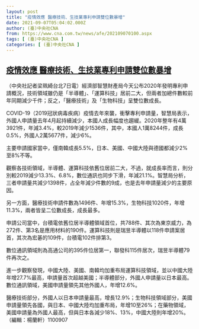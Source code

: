 ```yaml
---
layout: post
title: "疫情效應 醫療技術、生技業專利申請雙位數暴增"
date: 2021-09-07T05:04:02.000Z
author: (臺)中央社CNA
from: https://www.cna.com.tw/news/afe/202109070100.aspx
tags: [ (臺)中央社CNA ]
categories: [ (臺)中央社CNA ]
---
```

<!--1630991042000-->
[疫情效應 醫療技術、生技業專利申請雙位數暴增](https://www.cna.com.tw/news/afe/202109070100.aspx)
------

<div>
<div></div><div class="paragraph"><p>（中央社記者梁珮綺台北7日電）經濟部智慧財產局今天公布2020年發明專利申請概況，技術領域雖仍是「半導體」、「運算科技」居前二大，但兩者加總件數較前年同期減少千件；反之，「醫療技術」及「生物科技」呈雙位數成長。</p><p>COVID-19（2019冠狀病毒疾病）疫情去年來襲，衝擊專利申請量，智慧局表示，外國人申請量去年4月起持續減少，本國人成長幅度也趨緩。2020年整年有4萬3921件，年減3.4%，較2019年減少1536件，其中，本國人1萬8244件，成長0.5%，外國人2萬5677件，減少6%。</p><p>主要申請國家當中，僅南韓成長5.5%，日本、美國、中國大陸與德國都減少2%至8%不等。</p><p>觀察各技術領域，半導體、運算科技依舊位居前二大，不過，就成長率而言，則分別較2019減少13.3%、6.8%，數位通訊也同步下滑，年減21.1%。智慧局分析，三者申請量共減少1398件，占全年減少件數的9成，也是去年申請量減少的主要原因。</p><p>另一方面，醫療技術申請件數為1496件、年增15.3%，生物科技1020件，年增11.3%，兩者皆呈二位數成長，成長最多。</p><p>申請公司當中，台積電依舊位居半導體領域首位，共788件、其次為東京威力，為272件、第3名是應用材料的190件。運算科技則是瑞昱半導體以118件申請案居首，其次為宏碁的109件，台積電102件排第3。</p><p>數位通訊領域則為高通公司的395件位居第一，聯發科115件居次，瑞昱半導體79件再次之。</p><p>進一步觀察發現，中國大陸、美國、南韓均加重布局運算科技領域，並以中國大陸年增27.7%最高，申請量首次超越美國；半導體部分，外國人申請量以日本最高。數位通訊領域，美國申請量領先其他外國人，年增12.6%。</p><p>醫療技術部分，外國人以日本申請量最高，增長12.9%；生物科技領域部分，美國申請量領先各國，與日本、中國大陸均加重布局，年增10至26%；在藥物領域，美國申請量為外國人最高，但與日本各減少18%、13%，中國大陸則年增20%。（編輯：楊蘭軒）1100907</p></div>
</div>
